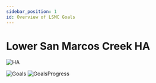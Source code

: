 ```yaml
---
sidebar_position: 1
id: Overview of LSMC Goals
---
```


# Lower San Marcos Creek HA
![HA](/img/Goals-Progress/Lower-San-Marcos/HA.png)
<!-- The Loma Alta Hydrologic Area primarily struggles with eutrophication issues and specifies algae as its HPWQC. Projects like the [Loma Alta Slough Wetland Enhancement Project](/docs/LomaAlta/Results) and [Garrison Creek Native Habitat Restoration Project](/docs/LomaAlta/Results) were the two main efforts taken in FY23 to reduce algal coverage and biomass. -->
 

![Goals](/img/Goals-Progress/Lower-San-Marcos/Timeline.png)
![GoalsProgress](/img/Goals-Progress/Lower-San-Marcos/Progress.png)

<!-- ![GoalsProgress](/img/Goals-Progress/Lower-San-Marcosa/LA-GoalsProgress.png) -->